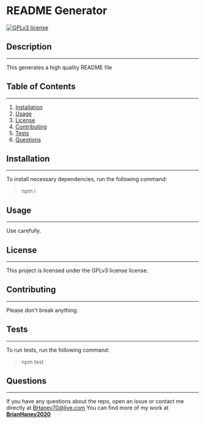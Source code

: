 # README Generator #

[![GPLv3 license](https://img.shields.io/badge/License-GPLv3-blue.svg)](http://perso.crans.org/besson/LICENSE.html)

## Description ##
----------------------------------------
This generates a high quality  README file


## Table of Contents ##
-----------------------------------------
1. [Installation](#installation)
2. [Usage](#usage)
3. [License](#license)
4. [Contributing](#contributing)
5. [Tests](#tests)
6. [Questions](#questions)


## Installation ##
------------------------------------------
To install necessary dependencies, run the following command:
>npm i


## Usage ##
------------------------------------------
Use carefully.


## License ##
------------------------------------------
This project is licensed under the GPLv3 license license.


## Contributing ##
-----------------------------------------
Please don't break anything.


## Tests ##
-----------------------------------------
To run tests, run the following command:
>npm test


## Questions ##
----------------------------------------
If you have any questions about the repo, open an issue or contact me directly at BHaney70@live.com
You can find more of my work at **[BrianHaney2020](https://github.com/BrianHaney2020)**





